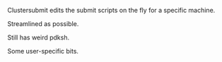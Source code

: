 Clustersubmit edits the submit scripts on the fly for a specific machine.

Streamlined as possible.

Still has weird pdksh.

Some user-specific bits.
